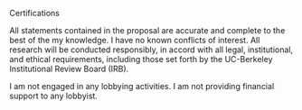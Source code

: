 Certifications

All statements contained in the proposal are accurate and complete to the best of the my knowledge. I have no known conflicts of interest. All research will be conducted responsibly, in accord with all legal, institutional, and ethical requirements, including those set forth by the UC-Berkeley Institutional Review Board (IRB).  

I am not engaged in any lobbying activities. I am not providing financial support to any lobbyist. 
